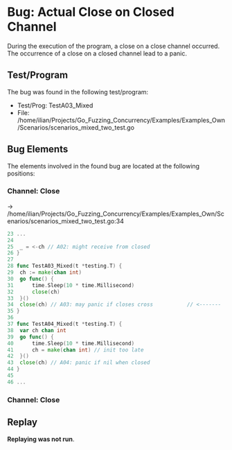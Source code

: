 # Bug: Actual Close on Closed Channel

During the execution of the program, a close on a close channel occurred.
The occurrence of a close on a closed channel lead to a panic.

## Test/Program
The bug was found in the following test/program:

- Test/Prog: TestA03_Mixed
- File: /home/ilian/Projects/Go_Fuzzing_Concurrency/Examples/Examples_Own/Scenarios/scenarios_mixed_two_test.go

## Bug Elements
The elements involved in the found bug are located at the following positions:

###  Channel: Close
-> /home/ilian/Projects/Go_Fuzzing_Concurrency/Examples/Examples_Own/Scenarios/scenarios_mixed_two_test.go:34
```go
23 ...
24 
25 	_ = <-ch // A02: might receive from closed
26 }
27 
28 func TestA03_Mixed(t *testing.T) {
29 	ch := make(chan int)
30 	go func() {
31 		time.Sleep(10 * time.Millisecond)
32 		close(ch)
33 	}()
34 	close(ch) // A03: may panic if closes cross           // <-------
35 }
36 
37 func TestA04_Mixed(t *testing.T) {
38 	var ch chan int
39 	go func() {
40 		time.Sleep(10 * time.Millisecond)
41 		ch = make(chan int) // init too late
42 	}()
43 	close(ch) // A04: panic if nil when closed
44 }
45 
46 ...
```


###  Channel: Close
## Replay
**Replaying was not run**.

